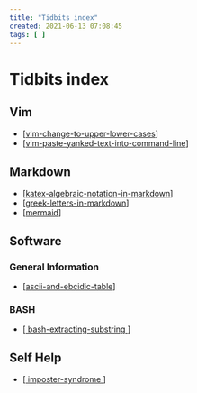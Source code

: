 ```yaml
---
title: "Tidbits index"
created: 2021-06-13 07:08:45
tags: [ ]
---
```


# Tidbits index

## Vim

- [[vim-change-to-upper-lower-cases]]
- [[vim-paste-yanked-text-into-command-line]]

## Markdown

- [[katex-algebraic-notation-in-markdown]]
- [[greek-letters-in-markdown]]
- [[mermaid]]

## Software

### General Information

- [[ascii-and-ebcidic-table]]

### BASH

- [[ bash-extracting-substring ]]

## Self Help

- [[ imposter-syndrome ]]

[//begin]: # "Autogenerated link references for markdown compatibility"
[vim-change-to-upper-lower-cases]: vim-change-to-upper-lower-cases.md "Vim change to upper lower case"
[vim-paste-yanked-text-into-command-line]: vim-paste-yanked-text-into-command-line.md "Vim paste yanked text into command line"
[katex-algebraic-notation-in-markdown]: katex-algebraic-notation-in-markdown.md "Katex algebraic notation in markdown"
[greek-letters-in-markdown]: greek-letters-in-markdown.md "Greek letters in markdown"
[mermaid]: mermaid.md "mermaid"
[ascii-and-ebcidic-table]: ascii-and-ebcidic-table.md "ASCII and EBCIDIC table"
[bash-extracting-substring]: bash-extracting-substring.md "BASH extracting substring"
[imposter-syndrome]: imposter-syndrome.md "Imposter syndrome"
[//end]: # "Autogenerated link references"
